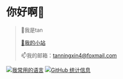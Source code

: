 # 你好啊👋
> 💞️我是tan
> 
> [👀我的小站](https://t.tannn.cn/)
> 
> 📫我的邮箱：tanningxin4@foxmail.com



[![我常用的语言](https://github-readme-stats.vercel.app/api/top-langs/?username=en-o&layout=compact)](https://t.tannn.cn/)
[![GitHub 统计信息](https://github-readme-stats.vercel.app/api?username=en-o)](https://tannn.cn/)
